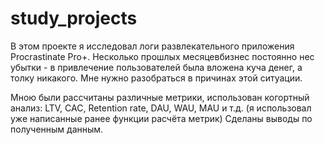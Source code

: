 # study_projects

В этом проекте я исследовал логи развлекательного приложения Procrastinate Pro+. Несколько прошлых месяцевбизнес постоянно нес убытки - в привлечение пользователей была вложена куча денег, а толку никакого. Мне нужно разобраться в причинах этой ситуации.

Мною были рассчитаны различные метрики, использован когортный анализ: LTV, CAC, Retention rate, DAU, WAU, MAU и т.д. (я использовал уже написанные ранее функции расчёта метрик) Сделаны выводы по полученным данным.